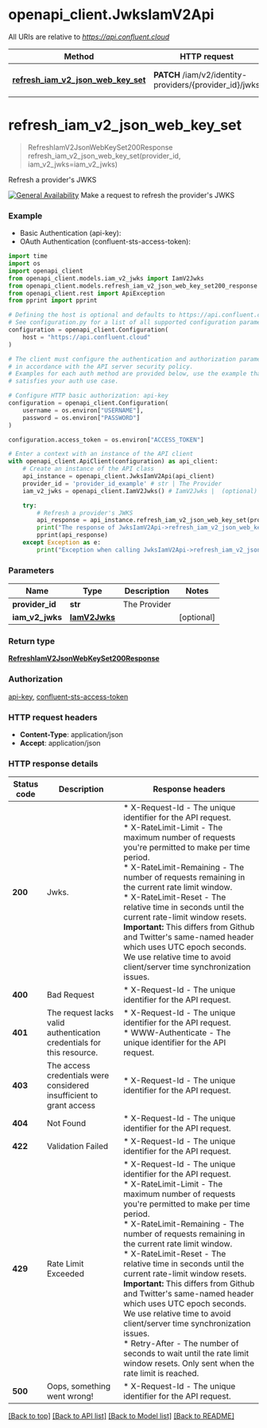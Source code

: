 # openapi_client.JwksIamV2Api

All URIs are relative to *https://api.confluent.cloud*

Method | HTTP request | Description
------------- | ------------- | -------------
[**refresh_iam_v2_json_web_key_set**](JwksIamV2Api.md#refresh_iam_v2_json_web_key_set) | **PATCH** /iam/v2/identity-providers/{provider_id}/jwks | Refresh a provider&#39;s JWKS


# **refresh_iam_v2_json_web_key_set**
> RefreshIamV2JsonWebKeySet200Response refresh_iam_v2_json_web_key_set(provider_id, iam_v2_jwks=iam_v2_jwks)

Refresh a provider's JWKS

[![General Availability](https://img.shields.io/badge/Lifecycle%20Stage-General%20Availability-%2345c6e8)](#section/Versioning/API-Lifecycle-Policy)  Make a request to refresh the provider's JWKS  

### Example

* Basic Authentication (api-key):
* OAuth Authentication (confluent-sts-access-token):
```python
import time
import os
import openapi_client
from openapi_client.models.iam_v2_jwks import IamV2Jwks
from openapi_client.models.refresh_iam_v2_json_web_key_set200_response import RefreshIamV2JsonWebKeySet200Response
from openapi_client.rest import ApiException
from pprint import pprint

# Defining the host is optional and defaults to https://api.confluent.cloud
# See configuration.py for a list of all supported configuration parameters.
configuration = openapi_client.Configuration(
    host = "https://api.confluent.cloud"
)

# The client must configure the authentication and authorization parameters
# in accordance with the API server security policy.
# Examples for each auth method are provided below, use the example that
# satisfies your auth use case.

# Configure HTTP basic authorization: api-key
configuration = openapi_client.Configuration(
    username = os.environ["USERNAME"],
    password = os.environ["PASSWORD"]
)

configuration.access_token = os.environ["ACCESS_TOKEN"]

# Enter a context with an instance of the API client
with openapi_client.ApiClient(configuration) as api_client:
    # Create an instance of the API class
    api_instance = openapi_client.JwksIamV2Api(api_client)
    provider_id = 'provider_id_example' # str | The Provider
    iam_v2_jwks = openapi_client.IamV2Jwks() # IamV2Jwks |  (optional)

    try:
        # Refresh a provider's JWKS
        api_response = api_instance.refresh_iam_v2_json_web_key_set(provider_id, iam_v2_jwks=iam_v2_jwks)
        print("The response of JwksIamV2Api->refresh_iam_v2_json_web_key_set:\n")
        pprint(api_response)
    except Exception as e:
        print("Exception when calling JwksIamV2Api->refresh_iam_v2_json_web_key_set: %s\n" % e)
```



### Parameters

Name | Type | Description  | Notes
------------- | ------------- | ------------- | -------------
 **provider_id** | **str**| The Provider | 
 **iam_v2_jwks** | [**IamV2Jwks**](IamV2Jwks.md)|  | [optional] 

### Return type

[**RefreshIamV2JsonWebKeySet200Response**](RefreshIamV2JsonWebKeySet200Response.md)

### Authorization

[api-key](../ccloud/README.md#api-key), [confluent-sts-access-token](../ccloud/README.md#confluent-sts-access-token)

### HTTP request headers

 - **Content-Type**: application/json
 - **Accept**: application/json

### HTTP response details
| Status code | Description | Response headers |
|-------------|-------------|------------------|
**200** | Jwks. |  * X-Request-Id - The unique identifier for the API request. <br>  * X-RateLimit-Limit - The maximum number of requests you&#39;re permitted to make per time period. <br>  * X-RateLimit-Remaining - The number of requests remaining in the current rate limit window. <br>  * X-RateLimit-Reset - The relative time in seconds until the current rate-limit window resets.      **Important:** This differs from Github and Twitter&#39;s same-named header which uses UTC epoch seconds. We use relative time to avoid client/server time synchronization issues. <br>  |
**400** | Bad Request |  * X-Request-Id - The unique identifier for the API request. <br>  |
**401** | The request lacks valid authentication credentials for this resource. |  * X-Request-Id - The unique identifier for the API request. <br>  * WWW-Authenticate - The unique identifier for the API request. <br>  |
**403** | The access credentials were considered insufficient to grant access |  * X-Request-Id - The unique identifier for the API request. <br>  |
**404** | Not Found |  * X-Request-Id - The unique identifier for the API request. <br>  |
**422** | Validation Failed |  * X-Request-Id - The unique identifier for the API request. <br>  |
**429** | Rate Limit Exceeded |  * X-Request-Id - The unique identifier for the API request. <br>  * X-RateLimit-Limit - The maximum number of requests you&#39;re permitted to make per time period. <br>  * X-RateLimit-Remaining - The number of requests remaining in the current rate limit window. <br>  * X-RateLimit-Reset - The relative time in seconds until the current rate-limit window resets.      **Important:** This differs from Github and Twitter&#39;s same-named header which uses UTC epoch seconds. We use relative time to avoid client/server time synchronization issues. <br>  * Retry-After - The number of seconds to wait until the rate limit window resets. Only sent when the rate limit is reached. <br>  |
**500** | Oops, something went wrong! |  * X-Request-Id - The unique identifier for the API request. <br>  |

[[Back to top]](#) [[Back to API list]](../ccloud/README.md#documentation-for-api-endpoints) [[Back to Model list]](../ccloud/README.md#documentation-for-models) [[Back to README]](../ccloud/README.md)

